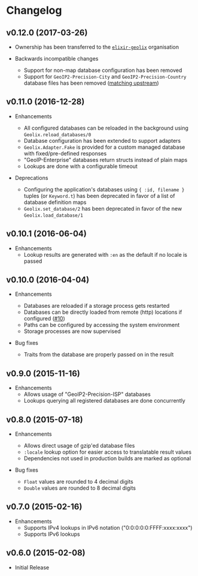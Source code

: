 # Changelog

## v0.12.0 (2017-03-26)

- Ownership has been transferred to the
  [`elixir-geolix`](https://github.com/elixir-geolix) organisation

- Backwards incompatible changes
    - Support for non-map database configuration has been removed
    - Support for `GeoIP2-Precision-City` and `GeoIP2-Precision-Country`
      database files has been removed
      ([matching upstream](https://github.com/maxmind/MaxMind-DB/commit/8c69730696fbc3c839d04ff9a668a3c209390d7d))

## v0.11.0 (2016-12-28)

- Enhancements
    - All configured databases can be reloaded in the background
      using `Geolix.reload_databases/0`
    - Database configuration has been extended to support adapters
    - `Geolix.Adapter.Fake` is provided for a custom managed database with
      fixed/pre-defined responses
    - "GeoIP-Enterprise" databases return structs instead of plain maps
    - Lookups are done with a configurable timeout

- Deprecations
    - Configuring the application's databases using `{ :id, filename }` tuples
      (or `Keyword.t`) has been deprecated in favor of a list of database
      definition maps
    - `Geolix.set_database/2` has been deprecated in favor of the new
      `Geolix.load_database/1`

## v0.10.1 (2016-06-04)

- Enhancements
    - Lookup results are generated with `:en` as the default
      if no locale is passed

## v0.10.0 (2016-04-04)

- Enhancements
    - Databases are reloaded if a storage process gets restarted
    - Databases can be directly loaded from remote (http) locations if
      configured ([#10](https://github.com/elixir-geolix/geolix/pull/10))
    - Paths can be configured by accessing the system environment
    - Storage processes are now supervised

- Bug fixes
    - Traits from the database are properly passed on in the result

## v0.9.0 (2015-11-16)

- Enhancements
    - Allows usage of "GeoIP2-Precision-ISP" databases
    - Lookups querying all registered databases are done concurrently

## v0.8.0 (2015-07-18)

- Enhancements
    - Allows direct usage of gzip'ed database files
    - `:locale` lookup option for easier access to translatable result values
    - Dependencies not used in production builds are marked as optional

- Bug fixes
    - `Float` values are rounded to 4 decimal digits
    - `Double` values are rounded to 8 decimal digits

## v0.7.0 (2015-02-16)

- Enhancements
    - Supports IPv4 lookups in IPv6 notation ("0:0:0:0:0:FFFF:xxxx:xxxx")
    - Supports IPv6 lookups

## v0.6.0 (2015-02-08)

- Initial Release

